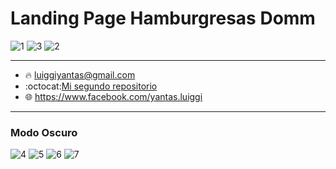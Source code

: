 # Landing Page Hamburgresas Domm
![1](https://user-images.githubusercontent.com/86317658/132115506-7e122935-46d4-4ac6-b60c-6b58f167ecf0.png)
![3](https://user-images.githubusercontent.com/86317658/132115507-230a1df7-98c7-4ef5-9ead-6e23e2190e49.png)
![2](https://user-images.githubusercontent.com/86317658/132115510-0de1bb66-6aa6-4f28-935d-fc30c342cc14.png)
___
- :fire: luiggiyantas@gmail.com
- :octocat:[Mi segundo repositorio](https://github.com/LuiggiCF/SistemaEstacionamiento "LuiggiCF")
- :globe_with_meridians: <https://www.facebook.com/yantas.luiggi>
___
### Modo Oscuro
![4](https://user-images.githubusercontent.com/86317658/132115611-f9bbfa17-d987-46a0-8ece-7adac4918043.png)
![5](https://user-images.githubusercontent.com/86317658/132115612-120519a5-0494-4614-b1a8-9ca82f2949ee.png)
![6](https://user-images.githubusercontent.com/86317658/132115614-863edada-cf1c-4cc0-9900-7e8d77d15ec9.png)
![7](https://user-images.githubusercontent.com/86317658/132115619-7a8838a1-d3c9-4108-ae87-d2bd7ea5e9b7.png)
